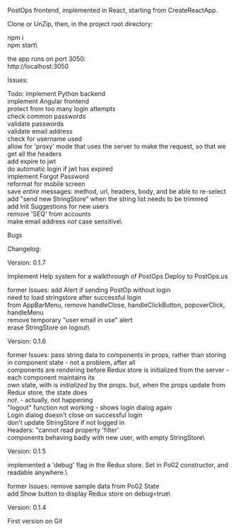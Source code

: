 PostOps frontend, implemented in React, starting from CreateReactApp.

Clone or UnZip, then, in the project root directory:

npm i\
npm start\

the app runs on port 3050:\
http://localhost:3050

Issues:

Todo:
implement Python backend\
implement Angular frontend\
protect from too many login attempts\
check common passwords\
validate passwords\
validate email address\
check for username used\
allow for 'proxy' mode that uses the server to make the request, so that we get all the headers\
add expire to jwt\
do automatic login if jwt has expired\
implement Forgot Password\
reformat for mobile screen\
save *entire* messages: method, url, headers, body, and be able to re-select\
add "send new StringStore" when the string list needs to be trimmed\
add Init Suggestions for new users\
remove 'SEQ' from accounts\
make email address *not* case sensitive\

Bugs


Changelog:

Version: 0.1.7

Implement Help system for a walkthrough of PostOps
Deploy to PostOps.us

former Issues:
add Alert if sending PostOp without login\
need to load stringstore after successful login\
from AppBarMenu, remove handleClose, handleClickButton, popoverClick,  handleMenu\
remove temporary "user email in use" alert\
erase StringStore on logout\


Version: 0.1.6

former Issues:
pass string data to components in props, rather than storing in component state - not a problem, after all\
components are rendering before Redux store is initialized from the server - each component maintains its \
own state, with is *initialized* by the props. but, when the props update from Redux store, the state does \
*not*. - actually, not happening\
"logout" function not working - shows login dialog again\
Login dialog doesn't close on successful login\
don't update StringStore if not logged in\
Headers: "cannot read property 'filter'\
components behaving badly with new user, with empty StringStore\

Version: 0.1.5

implemented a 'debug' flag in the Redux store. Set in Po02 constructor, and readable anywhere.\

former Issues:
remove sample data from Po02 State\
add Show button to display Redux store on debug=true\


Version: 0.1.4

First version on Git
